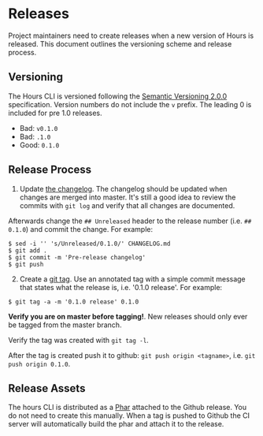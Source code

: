 # Releases

Project maintainers need to create releases when a new version of Hours is released. This document outlines the versioning scheme and release process.

## Versioning

The Hours CLI is versioned following the [Semantic Versioning 2.0.0](https://semver.org) specification. Version numbers do not include the `v` prefix. The leading 0 is included for pre 1.0 releases.

- Bad: `v0.1.0`
- Bad: `.1.0`
- Good: `0.1.0`

## Release Process

1. Update [the changelog](../../CHANGELOG.md ). The changelog should be updated when changes are merged into master. It's still a good idea to review the commits with `git log` and verify that all changes are documented.

Afterwards change the `## Unreleased` header to the release number (i.e. `## 0.1.0`) and commit the change.  For example:

```console
$ sed -i '' 's/Unreleased/0.1.0/' CHANGELOG.md
$ git add .
$ git commit -m 'Pre-release changelog'
$ git push
```

2. Create a [git tag](https://git-scm.com/book/en/v2/Git-Basics-Tagging). Use an annotated tag with a simple commit message that states what the release is, i.e. '0.1.0 release'. For example:

```console
$ git tag -a -m '0.1.0 release' 0.1.0
```

**Verify you are on master before tagging!**. New releases should only ever be tagged from the master branch.

Verify the tag was created with `git tag -l`.

After the tag is created push it to github: `git push origin <tagname>`, i.e. `git push origin 0.1.0`.
 
## Release Assets

The hours CLI is distributed as a [Phar](https://www.php.net/manual/en/intro.phar.php) attached to the Github release. You do not need to create this manually. When a tag is pushed to Github the CI server will automatically build the phar and attach it to the release.
